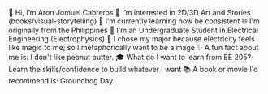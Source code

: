 👋 Hi, I’m Aron Jomuel Cabreros
👀 I’m interested in 2D/3D Art and Stories (books/visual-storytelling)
🌱 I’m currently learning how be consistent
🌐 I'm originally from the Philippines
📓 I'm an Undergraduate Student in Electrical Engineering (Electrophysics)
🍎 I chose my major because electricity feels like magic to me; so I metaphorically want to be a mage
✨ A fun fact about me is: I don't like peanut butter.
🎓 What do I want to learn from EE 205? Learn the skills/confidence to build whatever I want
📚 A book or movie I'd recommend is: Groundhog Day

